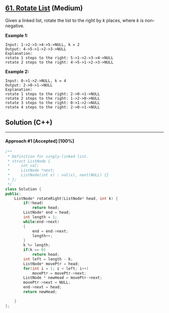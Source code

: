 ## [61. Rotate List](https://leetcode.com/problems/rotate-list/) (Medium)

Given a linked list, rotate the list to the right by *k* places, where *k* is non-negative.

**Example 1:**  

```
Input: 1->2->3->4->5->NULL, k = 2
Output: 4->5->1->2->3->NULL
Explanation:
rotate 1 steps to the right: 5->1->2->3->4->NULL
rotate 2 steps to the right: 4->5->1->2->3->NULL
```

**Example 2:**  

```
Input: 0->1->2->NULL, k = 4
Output: 2->0->1->NULL
Explanation:
rotate 1 steps to the right: 2->0->1->NULL
rotate 2 steps to the right: 1->2->0->NULL
rotate 3 steps to the right: 0->1->2->NULL
rotate 4 steps to the right: 2->0->1->NULL
```

## Solution (C++)

------

#### Approach #1  [Accepted] [100%] 

```c++
/**
 * Definition for singly-linked list.
 * struct ListNode {
 *     int val;
 *     ListNode *next;
 *     ListNode(int x) : val(x), next(NULL) {}
 * };
 */
class Solution {
public:
    ListNode* rotateRight(ListNode* head, int k) {
        if(!head)
            return head;
        ListNode* end = head;
        int length = 1;
        while(end->next)
        {
            end = end->next;
            length++;
        }
        k %= length;
        if(k == 0)
            return head;
        int left = length - k;
        ListNode* movePtr = head;
        for(int i = 1; i < left; i++)
            movePtr = movePtr->next;
        ListNode * newHead = movePtr->next;
        movePtr->next = NULL;
        end->next = head;
        return newHead;
            
    }
};
```
